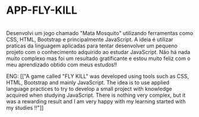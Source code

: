 # APP-FLY-KILL

<br> 
Desenvolvi um jogo chamado "Mata Mosquito" utilizando ferramentas como CSS, HTML, Bootstrap e principalmente JavaScript. A ideia é utilizar praticas da linguagem aplicadas para tentar desenvolver um pequeno projeto com o conhecimento adquirido ao estudar JavaScript. Não há nada muito complexo mas foi um resultado gratificante e estou muito feliz com o meu aprendizado obtido com meus estudos!!

<br/> 

ENG:  <span> [["A game called "FLY KILL" was developed using tools such as CSS, HTML, Bootstrap and mainly JavaScript. The idea is to use applied language practices to try to develop a small project with knowledge acquired when studying JavaScript. There is nothing very complex, but it was a rewarding result and I am very happy with my learning started with my studies !!"]] <span>
